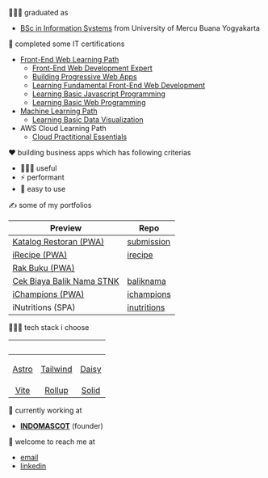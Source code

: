 
👨🏻‍🎓 graduated as 
- [BSc in Information Systems](https://pddikti.kemdikbud.go.id/data_mahasiswa/QTEyRDFBODctRTA3RC00MDJGLUI3M0YtNzUxNTEzQTREQkY3) from University of Mercu Buana Yogyakarta

📄 completed some IT certifications
- [Front-End Web Learning Path](https://www.dicoding.com/learningpaths/22)
  - [Front-End Web Development Expert](https://www.dicoding.com/certificates/MEPJVN0G4P3V) 
  - [Building Progressive Web Apps](https://www.dicoding.com/certificates/GRX5G2N5YX0M) 
  - [Learning Fundamental Front-End Web Development](https://www.dicoding.com/certificates/OQLZ9LWLDP5D) 
  - [Learning Basic Javascript Programming](https://www.dicoding.com/certificates/2VX31QMVNZYQ) 
  - [Learning Basic Web Programming](https://www.dicoding.com/certificates/QEYX4588OZDL) 
- [Machine Learning Path](https://www.dicoding.com/learningpaths/30)
  - [Learning Basic Data Visualization](https://www.dicoding.com/certificates/ERZRGEYRQPYV)
- AWS Cloud Learning Path 
  - [Cloud Practitional Essentials](https://www.dicoding.com/certificates/07Z6L78MMPQR) 

❤️ building business apps which has following criterias
- 👨‍👩‍👧 useful
- ⚡️ performant
- 📱 easy to use

✍️ some of my portfolios 

| Preview | Repo |
|--|--|
| [Katalog Restoran (PWA)](https://katalog-restoran-pwa.pages.dev/) | [submission](https://github.com/jamaluddinrumi/jamaluddinrumi/submission) |
| [iRecipe (PWA)](https://irecipe.jamal.indomascot.com/) | [irecipe](https://github.com/jamaluddinrumi/jamaluddinrumi/irecipe) |
| [Rak Buku (PWA)](https://rakbuku.pages.dev/) | |
| [Cek Biaya Balik Nama STNK](https://baliknama.pages.dev/) | [baliknama](https://github.com/jamaluddinrumi/jamaluddinrumi/submission) |
| [iChampions (PWA)](https://ichampions.pages.dev/) | [ichampions](https://github.com/jamaluddinrumi/jamaluddinrumi/ichampions) |
| iNutritions (SPA) | [inutritions](https://github.com/jamaluddinrumi/jamaluddinrumi/inutritions) |

👨🏻‍💻 tech stack i choose

| &nbsp;| &nbsp;   | &nbsp;|
|:-----:|:--------:|:-----:| 
| <img height="16px" src="https://cdn.svgporn.com/logos/astro-icon.svg" /> <br /> [Astro](https://astro.build)| <img height="16px" src="https://cdn.svgporn.com/logos/tailwindcss-icon.svg" /> <br /> [Tailwind](https://tailwindcss.com/) | <img height="16px" src="https://cdn.svgporn.com/logos/vitejs.svg" /> <br /> [Daisy](https://daisyui.com/) |
| <img height="16px" src="https://cdn.svgporn.com/logos/vitejs.svg" /> <br /> [Vite](https://vitejs.dev/) | <img height="16px" src="https://cdn.svgporn.com/logos/rollupjs.svg" /> <br /> [Rollup](https://rollupjs.org/) | <img height="16px" src="https://cdn.svgporn.com/logos/solidjs-icon.svg" /> <br /> [Solid](https://www.solidjs.com/) |

💼 currently working at 
- [**INDOMASCOT**](https://www.indomascot.com/?utm_source=github) (founder)

📩 welcome to reach me at 
- [email](mailto:jamal@indomascot.com)
- [linkedin](https://www.linkedin.com/in/jamaluddinrumi/?utm_source=github)
